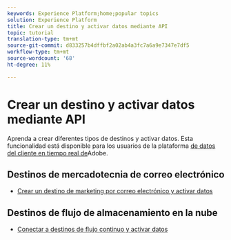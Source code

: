 ```yaml
---
keywords: Experience Platform;home;popular topics
solution: Experience Platform
title: Crear un destino y activar datos mediante API
topic: tutorial
translation-type: tm+mt
source-git-commit: d833257b4dffbf2a02ab4a3fc7a6a9e7347e7df5
workflow-type: tm+mt
source-wordcount: '68'
ht-degree: 11%

---
```



# Crear un destino y activar datos mediante API

Aprenda a crear diferentes tipos de destinos y activar datos. Esta funcionalidad está disponible para los usuarios de la plataforma [de datos del cliente en tiempo real de](https://docs.adobe.com/content/help/es-ES/experience-platform/rtcdp/overview.html)Adobe.

## Destinos de mercadotecnia de correo electrónico

* [Crear un destino de marketing por correo electrónico y activar datos](/help/rtcdp/destinations/email-marketing-api.md)

## Destinos de flujo de almacenamiento en la nube

* [Conectar a destinos de flujo continuo y activar datos](/help/rtcdp/destinations/streaming-destinations-api-tutorial.md)